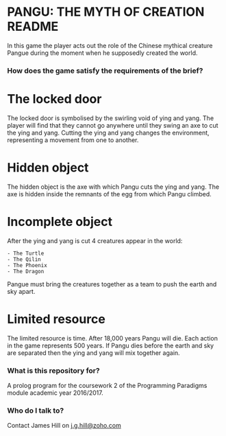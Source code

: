 # PANGU: THE MYTH OF CREATION README #

In this game the player acts out the role of the Chinese mythical creature Pangue during the moment when he supposedly created the world.

### How does the game satisfy the requirements of the brief? ###

# The locked door #

The locked door is symbolised by the swirling void of ying and yang.
The player will find that they cannot go anywhere until they swing an axe to cut the ying and yang.
Cutting the ying and yang changes the environment, representing a movement from one to another.

# Hidden object #

The hidden object is the axe with which Pangu cuts the ying and yang.
The axe is hidden inside the remnants of the egg from which Pangu climbed.

# Incomplete object #

After the ying and yang is cut 4 creatures appear in the world:

	- The Turtle
	- The Qilin
	- The Phoenix
	- The Dragon
	
Pangue must bring the creatures together as a team to push the earth and sky apart.

# Limited resource #

The limited resource is time.
After 18,000 years Pangu will die.
Each action in the game represents 500 years.
If Pangu dies before the earth and sky are separated then the ying and yang will mix together again.

### What is this repository for? ###

A prolog program for the coursework 2 of the Programming Paradigms module academic year 2016/2017.

### Who do I talk to? ###

Contact James Hill on j.g.hill@zoho.com